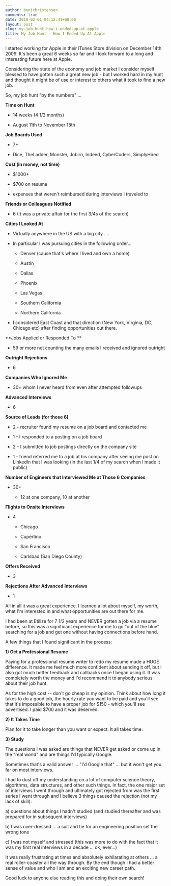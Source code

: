 ```yaml
---
author: benjchristensen
comments: true
date: 2010-02-01 04:12:41+00:00
layout: post
slug: my-job-hunt-how-i-ended-up-at-apple
title: My Job Hunt - How I Ended Up At Apple
---
```


I started working for Apple in their iTunes Store division on December 14th 2009. It's been a great 6 weeks so far and I look forward to a long and interesting future here at Apple.




Considering the state of the economy and job market I consider myself blessed to have gotten such a great new job - but I worked hard in my hunt and thought it might be of use or interest to others what it took to find a new job.




So, my job hunt "by the numbers" ...




**Time on Hunt**








	
  * 14 weeks (4 1/2 months)

	
  * August 11th to November 18th







**Job Boards Used**








	
  * 7+

	
  * Dice, TheLadder, Monster, Jobirn, Indeed, CyberCoders, SimplyHired







**Cost (in money, not time)**








	
  * $1000+

	
  * $700 on resume

	
  * expenses that weren't reimbursed during interviews I traveled to







**Friends or Colleagues Notified**








	
  * 6 (It was a private affair for the first 3/4s of the search)







**Cities I Looked At**








	
  * Virtually anywhere in the US with a big city ....

	
  * In particular I was pursuing cities in the following order...

	
    * Denver (cause that's where I lived and own a home)

	
    * Austin

	
    * Dallas

	
    * Phoenix

	
    * Las Vegas

	
    * Southern California

	
    * Northern California




	
  * I considered East Coast and that direction (New York, Virginia, DC, Chicago etc) after finding opportunities out there.







**Jobs Applied or Responded To **








	
  * 59 or more not counting the many emails I received and ignored outright







**Outright Rejections**








	
  * 6







**Companies Who Ignored Me**








	
  * 30+ whom I never heard from even after attempted followups







**Advanced Interviews**








	
  * 6







**Source of Leads (for those 6)**








	
  * 2 - recruiter found my resume on a job board and contacted me

	
  * 1 - I responded to a posting on a job board

	
  * 2 - I submitted to job postings directly on the company site

	
  * 1 - friend referred me to a job at his company after seeing me post on LinkedIn that I was looking (in the last 1/4 of my search when I made it public)





**Number of Engineers that Interviewed Me at Those 6 Companies**



	
  * 30+

	
    * 12 at one company, 10 at another









**Flights to Onsite Interviews**



	
  * 4

	
    * Chicago

	
    * Cupertino

	
    * San Francisco

	
    * Carlsbad (San Diego County)










**Offers Received**








	
  * 3







**Rejections After Advanced Interviews**








	
  * 1











All in all it was a great experience. I learned a lot about myself, my worth, what I'm interested in and what opportunities are out there for me.





I had been at Etilize for 7 1/2 years and NEVER gotten a job via a resume before, so this was a significant experience for me to go "out of the blue" searching for a job and get one without having connections before hand.





A few things that I found significant in the process:




**1) Get a Professional Resume**




Paying for a professional resume writer to redo my resume made a HUGE difference. It made me feel much more confident about sending it off, but I also got much better feedback and callbacks once I began using it. It was completely worth the money and I'd recommend it to anybody serious about their job hunt.




As for the high cost -- don't go cheap is my opinion. Think about how long it takes to do a good job, the hourly rate you want to be paid and you'll see that it's impossible to have a proper job for $150 - which you'll see advertised. I paid $700 and it was deserved.




**2) It Takes Time**




Plan for it to take longer than you want or expect. It all takes time.




**3) Study**




The questions I was asked are things that NEVER get asked or come up in the "real world" and are things I'd typically Google.




Sometimes that's a valid answer ... "I'd Google that" ... but it won't get you far on most interviews.




I had to dust off my understanding on a lot of computer science theory, algorithms, data structures, and other such things. In fact, the one major set of interviews I went through and ultimately got rejected from was the first series I went through and I believe 3 things caused the rejection (not my lack of skill):




a) questions about things I hadn't studied (and studied thereafter and was prepared for in subsequent interviews)




b) I was over-dressed ... a suit and tie for an engineering position set the wrong tone




c) I was not myself and stressed (this was more to do with the fact that it was my first real interviews in a decade ... ok, ever...)







It was really frustrating at times and absolutely exhilarating at others ... a real roller-coaster all the way through. By the end though I had a better sense of value and who I am and an exciting new career path.




Good luck to anyone else reading this and doing their own search!
